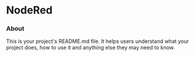 NodeRed
=======

### About

This is your project's README.md file. It helps users understand what your
project does, how to use it and anything else they may need to know.